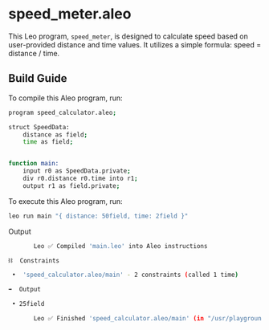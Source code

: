 # speed_meter.aleo

This Leo program, `speed_meter`, is designed to calculate speed based on user-provided distance and time values. It utilizes a simple formula: speed = distance / time.

## Build Guide

To compile this Aleo program, run:
```bash
program speed_calculator.aleo;

struct SpeedData:
    distance as field;
    time as field;


function main:
    input r0 as SpeedData.private;
    div r0.distance r0.time into r1;
    output r1 as field.private;

```

To execute this Aleo program, run:
```bash
leo run main "{ distance: 50field, time: 2field }"
```

Output

```bash
       Leo ✅ Compiled 'main.leo' into Aleo instructions

⛓  Constraints

 •  'speed_calculator.aleo/main' - 2 constraints (called 1 time)

➡️  Output

 • 25field

       Leo ✅ Finished 'speed_calculator.aleo/main' (in "/usr/playground-projects/percentage_calculator/build"
```
